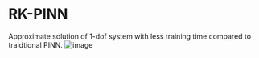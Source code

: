 # RK-PINN
Approximate solution of 1-dof system with less training time compared to traidtional PINN.
![image](https://user-images.githubusercontent.com/51938243/186897096-d8ffa00c-dbde-4f80-b2fc-16b6ff2bb54a.png)
